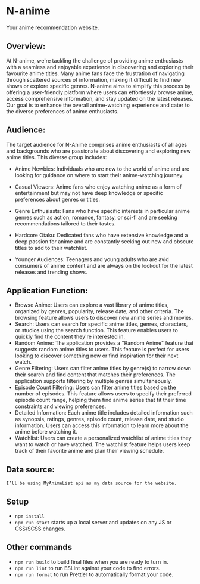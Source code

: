 # N-anime
Your anime recommendation website.
## Overview:
At N-anime, we're tackling the challenge of providing anime enthusiasts with a seamless and enjoyable experience in discovering and exploring their favourite anime titles. Many anime fans face the frustration of navigating through scattered sources of information, making it difficult to find new shows or explore specific genres. N-anime aims to simplify this process by offering a user-friendly platform where users can effortlessly browse anime, access comprehensive information, and stay updated on the latest releases. Our goal is to enhance the overall anime-watching experience and cater to the diverse preferences of anime enthusiasts.

## Audience:
The target audience for N-Anime comprises anime enthusiasts of all ages and backgrounds who are passionate about discovering and exploring new anime titles. This diverse group includes:

-	Anime Newbies: Individuals who are new to the world of anime and are looking for guidance on where to start their anime-watching journey.

-	Casual Viewers: Anime fans who enjoy watching anime as a form of entertainment but may not have deep knowledge or specific preferences about genres or titles.

-	Genre Enthusiasts: Fans who have specific interests in particular anime genres such as action, romance, fantasy, or sci-fi and are seeking recommendations tailored to their tastes.

-	Hardcore Otaku: Dedicated fans who have extensive knowledge and a deep passion for anime and are constantly seeking out new and obscure titles to add to their watchlist.

-	Younger Audiences: Teenagers and young adults who are avid consumers of anime content and are always on the lookout for the latest releases and trending shows.


## Application Function:
-	Browse Anime: Users can explore a vast library of anime titles, organized by genres, popularity, release date, and other criteria. The browsing feature allows users to discover new anime series and movies.
-	Search: Users can search for specific anime titles, genres, characters, or studios using the search function. This feature enables users to quickly find the content they're interested in.
-	Random Anime: The application provides a "Random Anime" feature that suggests random anime titles to users. This feature is perfect for users looking to discover something new or find inspiration for their next watch.
-	Genre Filtering: Users can filter anime titles by genre(s) to narrow down their search and find content that matches their preferences. The application supports filtering by multiple genres simultaneously.
-	Episode Count Filtering: Users can filter anime titles based on the number of episodes. This feature allows users to specify their preferred episode count range, helping them find anime series that fit their time constraints and viewing preferences.
-	Detailed Information: Each anime title includes detailed information such as synopsis, ratings, genres, episode count, release date, and studio information. Users can access this information to learn more about the anime before watching it.
-	Watchlist: Users can create a personalized watchlist of anime titles they want to watch or have watched. The watchlist feature helps users keep track of their favorite anime and plan their viewing schedule.

## Data source:
	I’ll be using MyAnimeList api as my data source for the website.

## Setup

- `npm install`
- `npm run start` starts up a local server and updates on any JS or CSS/SCSS changes.

## Other commands

- `npm run build` to build final files when you are ready to turn in.
- `npm run lint` to run ESLint against your code to find errors.
- `npm run format` to run Prettier to automatically format your code.

